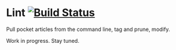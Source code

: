 # Lint [![Build Status](https://travis-ci.org/daveym/lint.svg?branch=master)](https://travis-ci.org/daveym/lint)

Pull pocket articles from the command line, tag and prune, modify.

Work in progress. Stay tuned.

